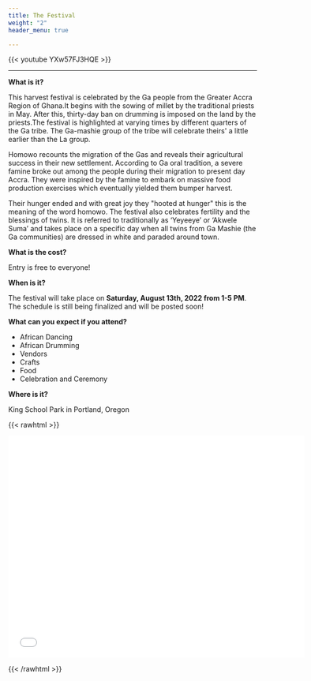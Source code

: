 ```yaml
---
title: The Festival
weight: "2"
header_menu: true

---
```

{{< youtube YXw57FJ3HQE >}}

***

**What is it?**

This harvest festival is celebrated by the Ga people from the Greater Accra Region of Ghana.It begins with the sowing of millet by the traditional priests in May. After this, thirty-day ban on drumming is imposed on the land by the priests.The festival is highlighted at varying times by different quarters of the Ga tribe. The Ga-mashie group of the tribe will celebrate theirs' a little earlier than the La group.

Homowo recounts the migration of the Gas and reveals their agricultural success in their new settlement. According to Ga oral tradition, a severe famine broke out among the people during their migration to present day Accra. They were inspired by the famine to embark on massive food production exercises which eventually yielded them bumper harvest.

Their hunger ended and with great joy they "hooted at hunger" this is the meaning of the word homowo. The festival also celebrates fertility and the blessings of twins. It is referred to traditionally as ‘Yeyeeye’ or ‘Akwele Suma’ and takes place on a specific day when all twins from Ga Mashie (the Ga communities) are dressed in white and paraded around town.

**What is the cost?**

Entry is free to everyone!

**When is it?**

The festival will take place on **Saturday, August 13th, 2022 from 1-5 PM**. The schedule is still being finalized and will be posted soon!

**What can you expect if you attend?**

* African Dancing
* African Drumming
* Vendors
* Crafts
* Food
* Celebration and Ceremony

**Where is it?**

King School Park in Portland, Oregon

{{< rawhtml >}}

<iframe src="[https://www.google.com/maps/embed?pb=](https://www.google.com/maps/embed?pb= "https://www.google.com/maps/embed?pb=")!1m14!1m8!1m3!1d11174.648741758769!2d-122.6595742!3d45.5571208!3m2!1i1024!2i768!4f13.1!3m3!1m2!1s0x0%3A0x88facdfc7c141e36!2sKing%20School%20Park!5e0!3m2!1sen!2sus!4v1660000573246!5m2!1sen!2sus" width="600" height="450" style="border:0;" allowfullscreen="" loading="lazy" referrerpolicy="no-referrer-when-downgrade"></iframe>

{{< /rawhtml >}}